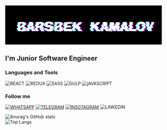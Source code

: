 [![Header](https://github.com/BarsbekKamalov/BarsbekKamalov/blob/main/assets/HEADER.jpg)](https://www.youtube.com/channel/UCXiBz8MfeYu8RMIvlNx5SzA)

## I'm Junior Software Engineer 

### Languages and Tools

![REACT](https://img.shields.io/badge/-REACT-FFFFFF?style=for-the-badge&logo=REACT&logoColor=47c5fb)
![REDUX](https://img.shields.io/badge/-REDUX-7b41bd?style=for-the-badge&logo=REDUX&logoColor=47c5fb)
![SASS](https://img.shields.io/badge/-SASS-ffffff?style=for-the-badge&logo=SASS&logoColor=47c5fb)
![GULP](https://img.shields.io/badge/-GULP-000080?style=for-the-badge&logo=GULP&logoColor=47c5fb)
![jAVASCRIPT](https://img.shields.io/badge/-JAVASCRIPT-efd81d?style=for-the-badge&logo=JAVASCRIPT&logoColor=000000)

### Follow me
[![WHATSAPP](https://img.shields.io/badge/-WHATSAPP-234040?style=for-the-badge&logo=WHATSAPP&logoColor=47c5fb)](https://api.whatsapp.com/send?phone=+996880204256&%D0%94%D0%BE%D0%B1%D1%80%D0%BE%%D0%9F%D0%BE%D0%B6%D0%B0%D0%BB%D0%BE%D0%B2%D0%B0%D1%82%D1%8C)
[![TELEGRAM](https://img.shields.io/badge/-TELEGRAM-ffffff?style=for-the-badge&logo=TELEGRAM&logoColor=47c5fb)](https://tlgg.ru/barsbek_kamalov)
[![INSGTAGRAM](https://img.shields.io/badge/-INSTAGRAM-ffffff?style=for-the-badge&logo=INSTAGRAM&logoColor=c94641)](https://instagram.com/kama10vv?utm_medium=copy_link)
![LINKEDIN](https://img.shields.io/badge/-LINKEDIN-0a63bc?style=for-the-badge&logo=LINKEDIN&logoColor=fffff)


![Anurag's GitHub stats](https://github-readme-stats.vercel.app/api?username=BarsbekKamalov&show_icons=true&theme=tokyonight)
<br/>
![Top Langs](https://github-readme-stats.vercel.app/api/top-langs/?username=BarsbekKamalov&layout=compact)
<br/>

